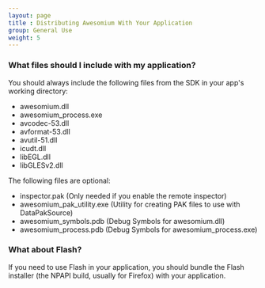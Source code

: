 ```yaml
---
layout: page
title : Distributing Awesomium With Your Application
group: General Use
weight: 5
---
```


### What files should I include with my application?

You should always include the following files from the SDK in your app's working directory:

 * awesomium.dll
 * awesomium_process.exe
 * avcodec-53.dll
 * avformat-53.dll
 * avutil-51.dll
 * icudt.dll
 * libEGL.dll
 * libGLESv2.dll

The following files are optional:

 * inspector.pak (Only needed if you enable the remote inspector)
 * awesomium_pak_utility.exe (Utility for creating PAK files to use with DataPakSource)
 * awesomium_symbols.pdb (Debug Symbols for awesomium.dll)
 * awesomium_process.pdb (Debug Symbols for awesomium_process.exe)
 
### What about Flash?

If you need to use Flash in your application, you should bundle the Flash installer (the NPAPI build, usually for Firefox) with your application.